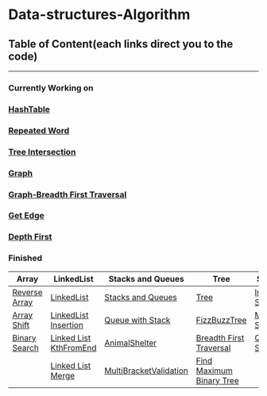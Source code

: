 #  Data-structures-Algorithm
## Table of Content(each links direct you to the code)
 ---

### Currently Working on
### [HashTable](PlaceHolder)
### [Repeated Word](PlaceHolder)
### [Tree Intersection](PlaceHolder)
### [Graph](PlaceHolder)
### [Graph-Breadth First Traversal](PlaceHolder)
### [Get Edge](PlaceHolder)
### [Depth First](PlaceHolder)

### Finished
| Array | LinkedList |Stacks and Queues | Tree | Sorting |
|---|---|---|---|---|
| [Reverse Array](https://github.com/jun383914/Data-Structure-and-algorithm/blob/master/ReverseArray/ReverseArray/Program.cs)  |   [LinkedList](https://github.com/jun383914/Data-Structure-and-algorithm/blob/master/LinkedList/LinkedList/LinkedList/Program.cs)|   [Stacks and Queues](https://github.com/jun383914/Data-Structure-and-algorithm/blob/master/Stacks%20and%20Queues/Stacks%20and%20Queues/Stacks%20and%20Queues/Program.cs)| [Tree](https://github.com/jun383914/Data-Structure-and-algorithm/blob/master/Binary%26Binary%20Search%20Tree/BinarySearchTree/BinarySearchTree/Program.cs)  | [Insertion Sort](https://github.com/jun383914/Data-Structure-and-algorithm/blob/master/Sorting/InsertionSort/README.md)  || 
|[Array Shift](https://github.com/jun383914/Data-Structure-and-algorithm/blob/master/ShiftArray/ShiftArray/ShiftArray/Program.cs)  |[LinkedList Insertion](https://github.com/jun383914/Data-Structure-and-algorithm/blob/master/LinkedList%20Insertion/Linkedlist%20Insertion/Linkedlist%20Insertion/Program.cs)  |  [Queue with Stack](https://github.com/jun383914/Data-Structure-and-algorithm/blob/master/Queue%20with%20Stack/Queue%20with%20Stack/Queue%20with%20Stack/Program.cs) |[FizzBuzzTree](https://github.com/jun383914/Data-Structure-and-algorithm/blob/master/Fizz%20Buzz%20Tree/FizzBuzzTree/FizzBuzzTree/Program.cs)  | [Merge Sort](https://github.com/jun383914/Data-Structure-and-algorithm/blob/master/Sorting/Merge%20Sort/README.md)  |
|[Binary Search](https://github.com/jun383914/Data-Structure-and-algorithm/blob/master/BinarySearch/BinarySearch/BinarySearch/Program.cs) | [Linked List KthFromEnd](https://github.com/jun383914/Data-Structure-and-algorithm/blob/master/LinkedList%20KthFromEnd/LinkedList%20KthFromEnd/LinkedList%20KthFromEnd/Program.cs) | [AnimalShelter](https://github.com/jun383914/Data-Structure-and-algorithm/blob/master/AnimalShelter/AnimalShelter/AnimalShelter/Program.cs)  | [ Breadth First Traversal](https://github.com/jun383914/Data-Structure-and-algorithm/blob/master/Binary%26Binary%20Search%20Tree/BinarySearchTree/BinarySearchTree/Program.cs)  | [Quick Sort](https://github.com/jun383914/Data-Structure-and-algorithm/blob/master/Sorting/Quick%20Sort/README.md) |
|   | [Linked List Merge](https://github.com/jun383914/Data-Structure-and-algorithm/blob/master/LinkedList%20Merge/Linked%20List%20Merge/Linked%20List%20Merge/Program.cs)  | [MultiBracketValidation](https://github.com/jun383914/Data-Structure-and-algorithm/blob/master/Brackets%20Validation/Brackets%20Validation/Brackets%20Validation/Program.cs)  | [Find Maximum Binary Tree](https://github.com/jun383914/Data-Structure-and-algorithm/blob/master/Find%20Maximum%20Value/FindMaximumValue/FindMaximumValue/Program.cs)  |   |   |
